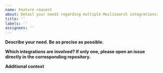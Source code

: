 ```yaml
---
name: Feature request
about: Detail your needs regarding multiple Meilisearch integrations.
title: ''
labels: ''
assignees: ''
---
```


**Describe your need. Be as precise as possible.**

**Which integrations are involved? If only one, please open an issue directly in the corresponding repository.**

**Additional context**

